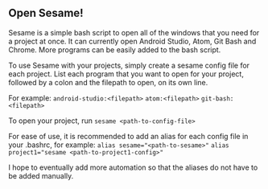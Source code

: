 ## Open Sesame! 

Sesame is a simple bash script to open all of the windows that you need for a project at once. It can currently open Android Studio, Atom, Git Bash and Chrome. More programs can be easily added to the bash script.  

To use Sesame with your projects, simply create a sesame config file for each project. List each program that you want to open for your project, followed by a colon and the filepath to open, on its own line. 

For example: 
``android-studio:<filepath>``
``atom:<filepath>`` 
``git-bash:<filepath>`` 

To open your project, run ``sesame <path-to-config-file>`` 

For ease of use, it is recommended to add an alias for each config file in your .bashrc, for example: 
``alias sesame="<path-to-sesame>"``
``alias project1="sesame <path-to-project1-config>"`` 

I hope to eventually add more automation so that the aliases do not have to be added manually. 
